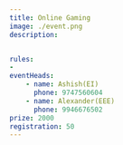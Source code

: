```yaml
---
title: Online Gaming
image: ./event.png
description: 


rules: 
- 
eventHeads:
    - name: Ashish(EI)
      phone: 9747560604
    - name: Alexander(EEE)
      phone: 9946676502
prize: 2000
registration: 50
---
```

